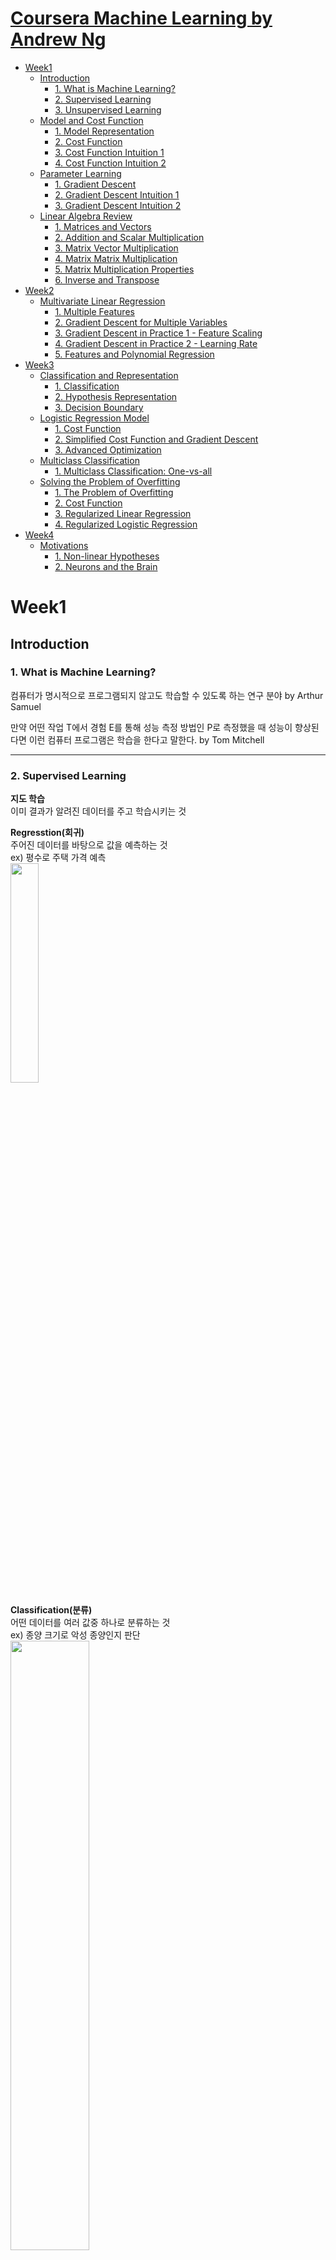 # [Coursera Machine Learning by Andrew Ng](https://www.coursera.org/learn/machine-learning)
- [Week1](#week1)
  - [Introduction](#introduction)
    - [1. What is Machine Learning?](#1-what-is-machine-learning) 
    - [2. Supervised Learning](#2-supervised-learning)
    - [3. Unsupervised Learning](#3-unsupervised-learning)
  - [Model and Cost Function](#model-and-cost-function)
    - [1. Model Representation](#1-model-representation)
    - [2. Cost Function](#2-cost-function)
    - [3. Cost Function Intuition 1](#3-cost-function-intuition-1)
    - [4. Cost Function Intuition 2](#4-cost-function-intuition-2)
  - [Parameter Learning](#parameter-learning)
    - [1. Gradient Descent](#1-gradient-descent)
    - [2. Gradient Descent Intuition 1](#2-gradient-descent-intuition-1)
    - [3. Gradient Descent Intuition 2](#3-gradient-descent-intuition-2)
  - [Linear Algebra Review](#linear-algebra-review)
    - [1. Matrices and Vectors](#1-matrices-and-vectors)
    - [2. Addition and Scalar Multiplication](#2-addition-and-scalar-multiplication)
    - [3. Matrix Vector Multiplication](#3-matrix-vector-multiplication)
    - [4. Matrix Matrix Multiplication](#4-matrix-matrix-multiplication)
    - [5. Matrix Multiplication Properties](#5-matrix-multiplication-properties)
    - [6. Inverse and Transpose](#6-inverse-and-transpose)
- [Week2](#week2)
  - [Multivariate Linear Regression](#Multivariate-linear-regression)
    - [1. Multiple Features](#1-multiple-features)
    - [2. Gradient Descent for Multiple Variables](#2-gradient-descent-for-multiple-variables)
    - [3. Gradient Descent in Practice 1 - Feature Scaling](#3-gradient-descent-in-practice-1---feature-scaling)
    - [4. Gradient Descent in Practice 2 - Learning Rate](#4-gradient-descent-in-practice-2---learning-rate)
    - [5. Features and Polynomial Regression](#5-features-and-polynomial-regression)
- [Week3](#week3)
  - [Classification and Representation](#classification-and-Representation)
    - [1. Classification](#1-classification)
    - [2. Hypothesis Representation](#2-hypothesis-representation)
    - [3. Decision Boundary](#3-decision-boundary)
  - [Logistic Regression Model](#logistic-regression-model)
    - [1. Cost Function](#1-cost-function)
    - [2. Simplified Cost Function and Gradient Descent](#2-simplified-cost-function-and-gradient-descent)
    - [3. Advanced Optimization](#3-advanced-optimization)
  - [Multiclass Classification](#multiclass-classification)
    - [1. Multiclass Classification: One-vs-all](#1-multiclass-classification-one-vs-all)
  - [Solving the Problem of Overfitting](#solving-the-problem-of-overfitting)
    - [1. The Problem of Overfitting](#1-the-problem-of-overfitting)
    - [2. Cost Function](#2-cost-function-1)
    - [3. Regularized Linear Regression](#3-regularized-linear-regression)
    - [4. Regularized Logistic Regression](#4-regularized-logistic-regression)
- [Week4](#week4)
  - [Motivations](#motivations)
    - [1. Non-linear Hypotheses](#1-non-linear-hypotheses)
    - [2. Neurons and the Brain](#2-neurons-and-the-brain)

# Week1
## Introduction
### 1. What is Machine Learning?
컴퓨터가 명시적으로 프로그램되지 않고도 학습할 수 있도록 하는 연구 분야 by Arthur Samuel

만약 어떤 작업 T에서 경험 E를 통해 성능 측정 방법인 P로 측정했을 때 성능이 향상된다면 이런 컴퓨터 프로그램은 학습을 한다고 말한다. by Tom Mitchell
***
### 2. Supervised Learning
**지도 학습**   
이미 결과가 알려진 데이터를 주고 학습시키는 것

**Regresstion(회귀)**   
주어진 데이터를 바탕으로 값을 예측하는 것   
ex) 평수로 주택 가격 예측   
<img src="./Week1/Normdist_regression.png" width="30%">

**Classification(분류)**   
어떤 데이터를 여러 값중 하나로 분류하는 것   
ex) 종양 크기로 악성 종양인지 판단   
<img src="./Week1/classification.png" width="50%">
***
### 3. Unsupervised Learning
**비지도 학습**   
정답을 알려주지 않고 데이터를 군집화 하는것   
데이터가 무엇인지는 정의할 수 없지만 비슷한 특징을 찾아 분류   
ex) 뉴스 기사 분류
***
## Model and Cost Function
### 1. Model Representation
<img src="./Week1/model representation.PNG" width="50%">

<img src="https://latex.codecogs.com/gif.latex?m" /> : 데이터의 총 개수   
<img src="https://latex.codecogs.com/gif.latex?x^{(i)}" /> : <img src="https://latex.codecogs.com/gif.latex?i" />번째 <img src="https://latex.codecogs.com/gif.latex?x" /> 데이터  ex) <img src="https://latex.codecogs.com/gif.latex?x^{(2)}" /> : <img src="https://latex.codecogs.com/gif.latex?1416" />   
<img src="https://latex.codecogs.com/gif.latex?y^{(i)}" /> : <img src="https://latex.codecogs.com/gif.latex?i" />번째 <img src="https://latex.codecogs.com/gif.latex?y" /> 데이터  ex) <img src="https://latex.codecogs.com/gif.latex?y^{(1)}" /> : <img src="https://latex.codecogs.com/gif.latex?460" />

Supervised Learning(지도 학습)의 목표는 <img src="https://latex.codecogs.com/gif.latex?h(x)" />를 <img src="https://latex.codecogs.com/gif.latex?y" />값에 가깝게 만드는 것이 목표   
여기서 <img src="https://latex.codecogs.com/gif.latex?h" />를 hypothesis(가설)이라고 함   

<img src="./Week1/hypothesis.PNG" width="50%">

<img src="./Week1/process.png" width="50%">

***
### 2. Cost Function
설정한 가설( <img src="https://latex.codecogs.com/gif.latex?h(x)" /> )의 정확도를 확인하기 위해 Cost Function(비용 함수)를 사용   
비용 함수의 값이 작을수록(0에 가까울수록) 정확   

비용 함수는 아래와 같이 **Squared error function** or **Mean squared error**(평균 제곱 오차) 방식을 주로 씀

<img src="./Week1/cost_function.png" width="50%">

***
### 3. Cost Function Intuition 1
<img src="https://latex.codecogs.com/gif.latex?h(x)=\Theta_{0}+\Theta_{1}x" />에서 <img src="https://latex.codecogs.com/gif.latex?\Theta_{0}=0" />이라고 가정

데이터 셋:   
<img src="https://latex.codecogs.com/gif.latex?(1,1)" />   
<img src="https://latex.codecogs.com/gif.latex?(2,2)" />   
<img src="https://latex.codecogs.com/gif.latex?(3,3)" />   

<img src="./Week1/cost_function_1.png" width="50%">

<img src="https://latex.codecogs.com/gif.latex?\Theta_{1}=1" />이면 위 그래프와 같이 데이터와 완벽이 일치한다. 이때 비용 함수를 구해 보면   
<img src="https://latex.codecogs.com/gif.latex?\frac{1}{2\times3}\sum_{i=1}^{3}(h_{\Theta}(x_{i})-y_{i})^{2}=\frac{1}{6}(0^{2}+0^{2}+0^{2})=0" />   
과 같이 <img src="https://latex.codecogs.com/gif.latex?0" />이 나온다.

<img src="./Week1/cost_function_2.png" width="50%">

<img src="https://latex.codecogs.com/gif.latex?\Theta_{1}=0.5" />이면 위 그래프와 같은 모양이 나온다. 여기서 비용 함수를 구해 보면   
<img src="https://latex.codecogs.com/gif.latex?\frac{1}{2\times3}\sum_{i=1}^{3}(h_{\Theta}(x_{i})-y_{i})^{2}=\frac{1}{6}(0.5^{2}+1^{2}+1.5^{2})=\frac{1}{6}\times\frac{7}{2}\simeq0.58" />   
과 같이 약 <img src="https://latex.codecogs.com/gif.latex?0.58" />이 나온다. 아까 데이터와 그래프가 완벽히 일치했을 때의 비용 함수 값보다 더 크다.

<img src="https://latex.codecogs.com/gif.latex?x" />값에 따른 비용 함수의 값을 좌표평면 위에 나타내면 아래와 같은 개형의 그래프가 그려진다.   

<img src="./Week1/cost_function_3.png" width="50%">

***
### 4. Cost Function Intuition 2

<img src="./Week1/cost_function_4.png" width="50%"><img src="./Week1/cost_function_5.png" width="50%"><img src="./Week1/cost_function_7.png" width="50%">

그래프와 데이터의 분포가 비슷할수록 등고선 그래프의 나타난 비용 함수의 값이 최하점에 가까워지는 것을 볼 수 있다.
***
## Parameter Learning
### 1. Gradient Descent
비용 함수의 값을 최소화하기 위해 사용하는 방법중에는 Gradient Descent(경사 하강법)이 있다.  
경사 하강법은 그래프의 최소값을 찾기 위해 말 그대로 경사를 따라 내려가는 방식이다.   
<img src="./Week1/gradient_descent_path_1.png" width="50%"><img src="./Week1/gradient_descent_path_2.png" width="50%">

위 그림과 같이 시작점에 따라 도착하는 지점이 다를 수 있다.

<img src="./Week1/gradient_descent.png" width="50%">

경사 하강법의 식은 위와 같으며 <img src="https://latex.codecogs.com/gif.latex?\Theta_{0}" />과 <img src="https://latex.codecogs.com/gif.latex?\Theta_{1}" />에 대해 따로 계산(편미분)하며 최소값에 수렴할 때 까지 반복한다.   
여기서 <img psrc="https://latex.codecogs.com/gif.latex?\alpha" />를 Learning Rate(학습률)이라 하고 학습률의 크기에 따라 한번에 내려가는 거리가 결정된다.

<img src="./Week1/simultaneous_update.png" width="50%">

경사 하강법을 계산할 때는 위와 같이 <img src="https://latex.codecogs.com/gif.latex?\Theta_{0}" />과 <img src="https://latex.codecogs.com/gif.latex?\Theta_{1}" />에 대한 값을 미리 계산한 다음에 대입하여야 한다. 오른쪽과 같이 계산 - 대입 - 계산 - 대입 순으로 계산하면 이상한 값이 나올 수도 있다.
***
### 2. Gradient Descent Intuition 1
<img src="./Week1/gradient_descent_start_right.png" width="30%"><img src="./Week1/gradient_descent_start_left.png" width="30%">

시작점이 최소값의 오른쪽일 때는 기울기가 양수이기 때문에 왼쪽으로 이동하게 되고 반대로 왼쪽일 때는 기울기가 음수이기 때문에 오른쪽으로 이동하게 된다.

<img src="./Week1/gradient_descent_LR_small.png" width="30%"><img src="./Week1/gradient_descent_LR_large.png" width="30%">

만약 학습률이 너무 작다면 조금씩 이동하기 때문에 최소값을 찾는데 너무 오래걸리게 된다.   
반대로 학습률이 너무 크다면 최소값으로 가지 못하고 오히려 멀어지게 된다.

<img src="./Week1/gradient_descent_LR_fixed.png" width="30%">

최소값에 가까워질수록 기울기가 0에 가까워지기 때문에 한번에 이동하는 거리가 짧아진다. 따라서 하강하는 도중 학습률을 수정(조정)할 필요가 없다.
***
### 3. Gradient Descent Intuition 2
앞에서 봤던 비용 함수   
<img src="https://latex.codecogs.com/gif.latex?J(\Theta_{0},\Theta_{1})=\sum_{i=1}^{m}(h_{\Theta}(x_{i})-y_{i})^{2}" />   
와 경사하강법   
<img src="./Week1/gradient_descent.png" width="50%">   
을 결합하면

<img src="https://latex.codecogs.com/gif.latex?\Theta_{0}:=\Theta_{0}-\alpha\frac{d}{d\Theta_{0}}(\frac{1}{2m}\sum_{i=1}^{m}(h_{\Theta}(x_{i})-y_{i})^{2})\\=\Theta_{0}-\alpha\frac{d}{d\Theta_{0}}(\frac{1}{2m}\sum_{i=1}^{m}(\Theta_{0}+\Theta_{1}x_{i}-y_{i})^{2})\\=\Theta_{0}-\alpha\frac{d}{d\Theta_{0}}(\frac{1}{2m}\sum_{i=1}^{m}(\Theta_{0}^{2}+2(\Theta_{1}x_{i}-y_{i})\Theta_{0}+(\Theta_{1}x_{i})^2-2\Theta_{1}x_{i}y_{i}+y_{i}^{2}))\\=\Theta_{0}-\alpha\frac{1}{2m}\sum_{i=1}^{m}(2\Theta_{0}+2(\Theta_{1}x_{i}-y_{i}))\\=\Theta_{0}-\alpha\frac{1}{m}\sum_{i=1}^{m}(\Theta_{0}+\Theta_{1}x_{i}-y_{i})\\=\Theta_{0}-\alpha\frac{1}{m}\sum_{i=1}^{m}(h_{\Theta}(x_{i})-y_{i})" />

(<img src="https://latex.codecogs.com/gif.latex?\Theta_{0}" />에 대한 계산(미분))

이므로 아래와 같은 식이 나온다.

<img src="./Week1/gradient_descent_cost_function.png" width="50%">

<img src="https://latex.codecogs.com/gif.latex?\Theta_{1}" />에 대해 계산해도 위와 같은 식이 나온다.

***
## Linear Algebra Review
### 1. Matrices and Vectors
Matrix(행렬): 수를 직사각형 모양으로 배열한 것

<img src="./Week1/matrix_4_2.png" width="20%">

<img src="https://latex.codecogs.com/gif.latex?A_{ij}" />: <img src="https://latex.codecogs.com/gif.latex?i" />번째 열의 <img src="https://latex.codecogs.com/gif.latex?j" />번째 행에 위치한 원소   
ex) <img src="https://latex.codecogs.com/gif.latex?A_{32}" />: <img src="https://latex.codecogs.com/gif.latex?1437" />   
<img src="https://latex.codecogs.com/gif.latex?A_{24}" />: <img src="https://latex.codecogs.com/gif.latex?undefined" />   

Vector(백터): <img src="https://latex.codecogs.com/gif.latex?n\times1" />모양의 행렬

<img src="./Week1/vector_4.png" width="20%">

<img src="https://latex.codecogs.com/gif.latex?y_{i}" />: <img src="https://latex.codecogs.com/gif.latex?i" />번째 열에 위치한 원소   
ex) <img src="https://latex.codecogs.com/gif.latex?y_{2}" />: <img src="https://latex.codecogs.com/gif.latex?232" />
***
### 2. Addition and Scalar Multiplication
**행렬의 덧셈(행렬 + 행렬)**

<img src="https://latex.codecogs.com/gif.latex?\begin{bmatrix}a&b\\c&d\\e&f\end{bmatrix}+\begin{bmatrix}g&h\\i&j\\k&l\end{bmatrix}=\begin{bmatrix}a+g&b+h\\c+i&d+j\\e+k&f+l\end{bmatrix}" />

ex)

<img src="https://latex.codecogs.com/gif.latex?\begin{bmatrix}1&0\\2&5\\3&1\end{bmatrix}+\begin{bmatrix}4&0.5\\2&5\\0&1\end{bmatrix}=\begin{bmatrix}5&0.5\\4&10\\3&2\end{bmatrix}" />

**행렬의 곱셈(상수 X 행렬)**

<img src="https://latex.codecogs.com/gif.latex?x\times\begin{bmatrix}a&b\\c&d\\e&f\end{bmatrix}=\begin{bmatrix}ax&bx\\cx&dx\\ex&fx\end{bmatrix}" />

ex)

<img src="https://latex.codecogs.com/gif.latex?3\times\begin{bmatrix}1&0\\2&5\\3&1\end{bmatrix}=\begin{bmatrix}3&0\\6&15\\9&3\end{bmatrix}" />

***
### 3. Matrix Vector Multiplication
**행렬 X 백터**

<img src="https://latex.codecogs.com/gif.latex?\begin{bmatrix}a&b&c\end{bmatrix}\times\begin{bmatrix}x\\y\\z\end{bmatrix}=\begin{bmatrix}ax+by+cy\end{bmatrix}" />

ex)

<img src="./Week1/M_V_multi_ex.png" width="30%">

**집 가격 예측 예제**

<img src="./Week1/M_V_multi_ex_house.PNG" width="15%">

위와 같은 데이터가 있고

<img src="./Week1/M_V_multi_ex_house_h.PNG" width="30%">

위와 같이 <img src="https://latex.codecogs.com/gif.latex?\Theta_{0}" />과 <img src="https://latex.codecogs.com/gif.latex?\Theta_{1}" />을 <img src="https://latex.codecogs.com/gif.latex?-40" />과 <img src="https://latex.codecogs.com/gif.latex?0.25" />로 설정했을 때 아래와 같이 나타낼 수 있다.

<img src="https://latex.codecogs.com/gif.latex?\begin{bmatrix}1&2104\\1&1416\\1&1534\\1&852\end{bmatrix}\times\begin{bmatrix}-40\\0.25\end{bmatrix}" />

***
### 4. Matrix Matrix Multiplication
**행렬 X 행렬**

<img src="./Week1/M_M_mult.png" width="30%">

ex)

<img src="./Week1/M_M_multi_ex.png" width="30%">

<img src="https://latex.codecogs.com/gif.latex?m{\times}n" /> 모양의 행렬과 곱하려면 <img src="https://latex.codecogs.com/gif.latex?n{\times}o" /> 모양의 행렬이어야 한다. 이때 결과는 <img src="https://latex.codecogs.com/gif.latex?m{\times}o" /> 모양의 행렬이 나온다.

**집 가격 예측 예제**

<img src="./Week1/M_M_multi_ex_house.png" width="30%">

다음과 같은 데이터와 가설들이 있을 때, 아래와 같이 계산할 수 있다.

<img src="./Week1/M_M_multi_ex_house_result.png" width="30%">

***
### 5. Matrix Multiplication Properties
**교환법칙(commutative property)**

두 행렬 <img src="https://latex.codecogs.com/gif.latex?A" />와 <img src="https://latex.codecogs.com/gif.latex?B" />가 있을 때, <img src="https://latex.codecogs.com/gif.latex?A{\cdot}B{\neq}B{\cdot}A" />이다.(교환법칙이 성립하지 않는다.)

ex)

<img src="./Week1/M_multi_com_1.png" width="30%">

<img src="./Week1/M_multi_com_2.png" width="30%">

**결합법칙(associated law)**

행렬 <img src="https://latex.codecogs.com/gif.latex?A" />, <img src="https://latex.codecogs.com/gif.latex?B" />와 <img src="https://latex.codecogs.com/gif.latex?C" />가 있을 때, <img src="https://latex.codecogs.com/gif.latex?(A{\cdot}B){\cdot}C=A{\cdot}(B{\cdot}C)" />이다.(결합법칙이 성립한다.)

ex)

<img src="./Week1/M_multi_ass.png" width="30%">

**항등행렬(identity matrix)**

<img src="./Week1/M_multi_i.png" width="30%">

위와 같이 행과 열의 수가 같고 왼쪽 위부터 오른쪽 아래를 잇는 대각선(주대각선)에 있는 원소가 모두 1이고 나머지 원소는 0인 행렬을 항등행렬이라고 한다.
***
### 6. Inverse and Transpose
**역행렬(Inverse Matrix)**

행렬 <img src="https://latex.codecogs.com/gif.latex?A" />와 곱했을 때 항등행렬이 나오는 행렬을 <img src="https://latex.codecogs.com/gif.latex?A" />의 역행렬이라 하고 <img src="https://latex.codecogs.com/gif.latex?A^{-1}" />와 같이 표현한다.

ex)

<img src="./Week1/InT_inverse_ex.png" width="30%">

**전치행렬(Transposed Matrix)**

행렬 <img src="https://latex.codecogs.com/gif.latex?A" />의 행과 열을 맞바꾼 행렬을 <img src="https://latex.codecogs.com/gif.latex?A" />의 전치행렬이라 하고 <img src="https://latex.codecogs.com/gif.latex?A^{T}" />와 같이 표현한다.

ex)

<img src="./Week1/InT_A.png" width="15%"><img src="./Week1/InT_AT.png" width="15%">

행렬 <img src="https://latex.codecogs.com/gif.latex?A^{T}" />를 행렬 <img src="https://latex.codecogs.com/gif.latex?A" />의 전치행렬이라고 한다.   
주대각선을 기준으로 서로 대칭을 이룬다.
***

# Week2
## Multivariate Linear Regression
### 1. Multiple Features

<img src="./Week2/M_F_data.png" width="50%">

<img src="https://latex.codecogs.com/gif.latex?n" />: 특징(feature)의 수  ex) <img src="https://latex.codecogs.com/gif.latex?n=4" /> Price는 <img src="https://latex.codecogs.com/gif.latex?y" />   
<img src="https://latex.codecogs.com/gif.latex?x^{(i)}" />: <img src="https://latex.codecogs.com/gif.latex?i" />번째 데이터(학습 예제)  ex) <img src="https://latex.codecogs.com/gif.latex?x^{(2)}" />: <img src="https://latex.codecogs.com/gif.latex?\begin{bmatrix}1416&3&2&40\end{bmatrix}" />   
<img src="https://latex.codecogs.com/gif.latex?x^{(i)}_{j}" />: <img src="https://latex.codecogs.com/gif.latex?i" />번째 데이터(학습 예제)의 <img src="https://latex.codecogs.com/gif.latex?j" />번째 특징의 값  ex) <img src="https://latex.codecogs.com/gif.latex?x^{(3)}_{1}" />: <img src="https://latex.codecogs.com/gif.latex?1534" />

특징이 많을 때는 가설을 아래와 같이 표현한다.

<img src="./Week2/M_F_h_1.png" width="30%">

여기서 계산과 표기를 쉽게하기 위해 <img src="https://latex.codecogs.com/gif.latex?x_{0}=0" />을 설정한다.

<img src="./Week2/M_F_h_2.png" width="30%">

***
### 2. Gradient Descent for Multiple Variables

이전에 경사하강법(Gradient Descent)을 아래와 같이 표현했었는데,

<img src="./Week1/gradient_descent.png" width="30%">

변수(특징)가 여러개일 때는 아래와 같이 표현한다.

<img src="./Week2/Gradient_Descent_Multi_Var.png" width="30%">

<img src="./Week2/Gradient_Descent_Multi_Var_simple.png" width="30%">

***
### 3. Gradient Descent in Practice 1 - Feature Scaling
경사하강법의 계산 속도를 증가시키기 위해 Feature Scaling을 진행한다.   
Feature Scaling은 <img src="https://latex.codecogs.com/gif.latex?x" />값을 <img src="https://latex.codecogs.com/gif.latex?-1{\leq}x{\leq}1" />이나 <img src="https://latex.codecogs.com/gif.latex?-0.5{\leq}x{\leq}0.5" /> 사이로 만든다.

계산식은 아래와 같다.

<img src="https://latex.codecogs.com/gif.latex?x_{i}:=\frac{x_{i}-\mu_{i}}{s_{i}}" />

<img src="https://latex.codecogs.com/gif.latex?\mu_{i}" />: <img src="https://latex.codecogs.com/gif.latex?x" />값들의 평균   
<img src="https://latex.codecogs.com/gif.latex?s_{i}" />: <img src="https://latex.codecogs.com/gif.latex?max-min" /> 또는 표준편차
***
### 4. Gradient Descent in Practice 2 - Learning Rate
만약 <img src="https://latex.codecogs.com/gif.latex?\alpha" />(Learning Rate)이 너무 크다면 반복할 때마다 비용함수의 값이 증가한다.   
만약 <img src="https://latex.codecogs.com/gif.latex?\alpha" />(Learning Rate)이 너무 작다면 반복할 때마다 비용함수의 값이 매우 조금씩 감소한다.

만약 <img src="https://latex.codecogs.com/gif.latex?\alpha" />가 충분히 작다면 반복할 때마다 비용함수의 값이 계속 감소한다.
***
### 5. Features and Polynomial Regression

<img src="./Week2/polynomial_regression_graph.png" width="30%">

위와 같은 데이터가 있을 때, 직선(일차함수) 모양의 가설로는 정확한 예측을 하기 어렵다.   
이때 아래와 같은 가설을 사용할 수 있다.

<img src="./Week2/polynomial_regression_h.png" width="30%">

여기서 <img src="https://latex.codecogs.com/gif.latex?x^{2}" />이나 <img src="https://latex.codecogs.com/gif.latex?x^{3}" />은 Size를 제곱, 세제곱한 값이다.
***

# Week3
## Classification and Representation
### 1. Classification
분류는 어떤 데이터를 여러 값중 하나로 분류하는 것이다.

ex)
스팸 메일 분류, 온라인 거래 사기 유무, 종양 악성 유무

**Classification with Linear Regression**

<img src="./Week3/classification_tumor_1.png" width="30%">

위와 같은 데이터에 선형 회귀(Linear Regression)을 적용하면 그림과 같은 그래프가 나온다.   
<img src="https://latex.codecogs.com/gif.latex?y=0.5" />인 지점을 기준으로 앞은 양성종양, 뒤는 악성종양으로 분류하면 꽤 괜찮은 것 같이 보인다. 하지만 아래와 같은 그림을 보면 결과가 달라진다.

<img src="./Week3/classification_tumor_2.png" width="30%">

아까와 같이 <img src="https://latex.codecogs.com/gif.latex?y=0.5" />인 지점을 기준으로 나누면 문제가 생긴다. 

이와 같이 분류(Classification) 문제는 선형 회귀를 통해 해결하기에는 무리가 있다.(일부 데이터에서는 정상적으로 작동할 수 있어도 대부분은 잘 작동하지 않을 것이다.)
***
### 2. Hypothesis Representation

Logistic Regression에서는 아래와 같은 가설을 사용한다.

<img src="./Week3/hypothesis_representation_sigmoid.png" width="20%">

여기서 맨 아래에 있는 식은 Sigmoid Function 또는 Logistic Function이라고 하며 개형은 아래와 같다.

<img src="./Week3/hypothesis_representation_sigmoid_graph.png" width="30%">

<img src="./Week3/hypothesis_representation_p.png" width="30%">

가설을 위와 같이 표현할 수도 있는데, <img src="https://latex.codecogs.com/gif.latex?P(y=0|x;\theta)" />는 쉽게 말해 <img src="https://latex.codecogs.com/gif.latex?y" />가 <img src="https://latex.codecogs.com/gif.latex?0" />인 확률을 의미한다.

***
# 3. Decision Boundary

<img src="./Week3/hypothesis_representation_sigmoid_graph.png" width="30%">

만약 <img src="https://latex.codecogs.com/gif.latex?h_{\Theta}(x)\geq0.5" />이면 <img src="https://latex.codecogs.com/gif.latex?y=1" />이고,   
만약 <img src="https://latex.codecogs.com/gif.latex?h_{\Theta}(x)<0.5" />이면 <img src="https://latex.codecogs.com/gif.latex?y=0" />이다.

**Decision Boundary(Linear)**

<img src="./Week3/decision_boundary_graph_1.png" width="30%"><img src="./Week3/decision_boundary_h_1.png" width="30%">

위와 같은 데이터와 가설이 있을 때, <img src="https://latex.codecogs.com/gif.latex?\theta_{0}=-3,\theta_{1}=1,\theta_{2}=1" />이라고 하면 <img src="https://latex.codecogs.com/gif.latex?-3+x_{1}+x_{2}\geq0" />일 때, <img src="https://latex.codecogs.com/gif.latex?y=1" />이 된다.

예를 들어 <img src="https://latex.codecogs.com/gif.latex?x_{1}=1,x_{2}=2" />이면 <img src="https://latex.codecogs.com/gif.latex?-1<0" />이므로 <img src="https://latex.codecogs.com/gif.latex?y=0" />이 된다. 실제로 그림에서 확인해보면 <img src="https://latex.codecogs.com/gif.latex?(1,1)" /> 지점은 그래프아래에 위치하는것을 볼 수 있다.

**Decision Boundary(Non-linear)**

<img src="./Week3/decision_boundary_graph_2.png" width="30%"><img src="./Week3/decision_boundary_h_2.png" width="30%">

이번에는 직선으로 두 데이터를 나누기는 어려워 보인다. 이럴때에는 Polynomial Regression에서 했던것 처럼 위와 같이 가설을 만들어 주면 된다. 

<img src="https://latex.codecogs.com/gif.latex?\theta_{0}=-1,\theta_{1}=0,\theta_{2}=0,\theta_{3}=1,\theta_{4}=1" />와 같이 설정해 주면  <img src="https://latex.codecogs.com/gif.latex?-1+x_{1}^{2}+x_{2}^{2}\geq0" />일 때, <img src="https://latex.codecogs.com/gif.latex?y=1" />이 된다.   
여기서 앞에 나온 식은 반지름이 1이고 중심이 <img src="https://latex.codecogs.com/gif.latex?(0,0)" />인 원의 방정식이다.

이렇게 데이터를 나누는 경계선을 **Decision Boundary**라고 하며, 이는 가설에 의해 결정된다는 것을 알 수 있다.
***

## Logistic Regression Model
### 1. Cost Function

<img src="./Week3/cost_function.png" width="30%">

Logistic Regression의 비용함수는 위와 같다.   
<img src="https://latex.codecogs.com/gif.latex?y" />에 따라 식이 달라지는데 그 이유는 아래 그래프를 보면 된다.

<img src="./Week3/cost_function_graph.png" width="30%">

<img src="https://latex.codecogs.com/gif.latex?(0,0)" />을 지나는 그래프가 <img src="https://latex.codecogs.com/gif.latex?y=0" />의 적용되는 비용함수이고 다른 그래프는 그 반대이다.

가설 <img src="https://latex.codecogs.com/gif.latex?h(x)" />의 값은 시그모이드 함수를 통해 정해지기 때문에 무조건 <img src="https://latex.codecogs.com/gif.latex?0" />과 <img src="https://latex.codecogs.com/gif.latex?1" /> 사이의 값을 가진다. 

만약 결과(<img src="https://latex.codecogs.com/gif.latex?y" />)가 <img src="https://latex.codecogs.com/gif.latex?0" />일때, 가설의 값이 <img src="https://latex.codecogs.com/gif.latex?0" />에 가까울수록(정확할수록) 작아지고(<img src="https://latex.codecogs.com/gif.latex?0" />에 가까워지며 <img src="https://latex.codecogs.com/gif.latex?x=0" />이외에는 양수이다.) 가설의 값이 <img src="https://latex.codecogs.com/gif.latex?1" />에 가까울수록(부정확할수록) 기하급수적으로 커진다. 

***

### 2. Simplified Cost Function and Gradient Descent

<img src="./Week3/cost_function_simplified.png" width="30%">   
<img src="./Week3/cost_function_simplified_full.png" width="30%">

비용함수를 간단하게 표현하면 위와 같다. <img src="https://latex.codecogs.com/gif.latex?y" />값이 <img src="https://latex.codecogs.com/gif.latex?0" />이나 <img src="https://latex.codecogs.com/gif.latex?1" />일때에 때라 두 항중 하나의 항이 사라지게 된다.

vectorized한 식은 아래와 같다.

<img src="./Week3/cost_function_vectorized.png" width="30%">

비용함수를 미분한 식은 아래와 같은데,

<img src="./Week3/gradient_descent.png" width="30%">

놀랍게도 선형회귀의 비용함수를 미분한 식과 같다.

***

### 3. Advanced Optimization

경사하강법 외에도 conjugate gradient, BFGS, L-BFGS와 같은 여러 알고리즘들이 존재한다.

이러한 알고리즘들은 경사하강법보다 빠르고 학습률을 정해주지 않아도 되지만 복잡하다는 단점이 있다.
***

## Multiclass Classification
### 1. Multiclass Classification: One-vs-all

결과값이 <img src="https://latex.codecogs.com/gif.latex?0" />과 <img src="https://latex.codecogs.com/gif.latex?1" /> 중에서만 나오는 이진 분류와 달리 그 3개 이상의 결과값이 나오는 경우가 있을 수도 있다.

ex)   
이메일 분류 : 업무, 친구, 가족, 취미

<img src="./Week3/multiclass_classification_graph.png" width="30%">

위와 같이 결과값이 3개인 경우에는 각 class와 나머지 class를 나누어서 가설을 3개 만들면 된다.   
나중에 예측할 때에는 3개의 가설을 모두 테스트 해본 뒤에 가장 큰 값이 나온 가설에 해당하는 class일 확률이 높다고 판단하면 된다.(시그모이드 함수를 통해 계산하기 때문에 가장 큰 수일 수록 1에 가깝다. 즉 확률이 높다는 뜻이다.)

이러한 방식을 One-vs-all 방식이라고 한다.

수식으로 표현하면 아래와 같다.

<img src="https://latex.codecogs.com/gif.latex?\max_{i}(h_{\theta}^{(i)}(x))" />
***

## Solving the Problem of Overfitting
### 1. The Problem of Overfitting

<img src="./Week3/overfitting_graph.png" width="30%">

위 그림에서 왼쪽에 있는 그래프는 데이터와 별로 일치하지 않는 모습을 보여준다. - underfitting(과소적합)   
위 그림에서 중간에 있는 그래프는 데이터와 나름 잘 일치하는 모습을 보여준다.   
위 그림에서 오른쪽에 있는 그래프는 데이터와 너무 잘 일치하는 모습을 보여준다.(하지만 정확한 예측을 할것이라고 보기는 어렵다.) - overfitting(과적합)

이렇게 데이터와 잘 일치하지 않는 현상을 underfitting이라고 하고 데이터와 너무 잘 일치하는 현상을 overfitting이라고 한다. overfitting이 문제인 이유는 training set에만 너무 잘 맞아 실제 예측을 할 때 정확한 결과는 내놓기 어렵기 때문이다.

<img src="./Week3/overfitting_graph_logistic.png" width="30%">

위 그림에서도 왼쪽부터 차례대로 underfitting, 정상, overfitting을 보여주고 있다.

**Overfitting이 일어나는 이유**

overfitting이 일어나는 이유는 너무 많은 특징(feature)을 사용했어나 너무 고차항의 가설을 설정했기 때문이다.

**Overfitting 해결방법**

1. Feature의 수를 줄인다.
    - 필요한 Feature만 선택한다.
    - Model Selection 알고리즘을 사용한다.
2. Regularization(정규화)
    - 모든 Feature을 유지하되 θ의 값을 작게한다.
    - Feature가 결과 값을 예측하는데 조금씩만 작용하게 한다.

***
### 2. Cost Function

<img src="./Week3/cost_function_1_graph.png" width="30%">

위 그림의 오른쪽 그래프와 같은 overfitting 문제를 해결하기 위해서는 <img src="https://latex.codecogs.com/gif.latex?\theta" />값을 작게 만들어 주면 된다.

<img src="./Week3/cost_function_1_1000.png" width="50%">

위 식과 같이 비용함수의 <img src="https://latex.codecogs.com/gif.latex?\theta" />부분에 큰 수를 곱해주면 된다.

**Regularization(정규화)**

<img src="https://latex.codecogs.com/gif.latex?\theta_{0},\theta_{1},\theta_{2},\cdots,\theta_{n}" />들이 작은 값을 갖도록 설정한다.
  - 가설을 단순하게 한다.
  - overfitting 가능성이 작아진다.

<img src="./Week3/cost_function_1_regularization.png" width="30%">

위 식처럼 작게 만들고 싶은 값 앞에 <img src="https://latex.codecogs.com/gif.latex?\lambda" />(패널티)를 곱한다.

하지만 여기서 <img src="https://latex.codecogs.com/gif.latex?\lambda" />가 너무 크다면 underfitting이 될 수도 있다.
***
### 3. Regularized Linear Regression

**Gradient Descent**

<img src="./Week3/re_linear_gd.png" width="50%">

정규화를 적용한 비용함수를 경사하강법과 결합한 후 편미분 하면 위와 같은 식이 나온다.   
<img src="https://latex.codecogs.com/gif.latex?\theta_{0}" />의 경우 어짜피 <img src="https://latex.codecogs.com/gif.latex?x_{0}" />이 <img src="https://latex.codecogs.com/gif.latex?1" />이기 때문에 정규화를 할 필요가 없다.

<img src="./Week3/re_linear_gd_1.png" width="50%">

식을 정리하면 위와 같은 식이 나온다.

**Normal Equation**

<img src="./Week3/re_linear_ne.png" width="30%">

Normal Eeuation은 위와 같은 방법으로 진행할 수 있다.

***
### 4. Regularized Logistic Regression

<img src="./Week3/re_logistic_co.png" width="50%">

로지스틱 회귀에서의 정규화는 위와 같이 비용함수 마지막에 <img src="https://latex.codecogs.com/gif.latex?\lambda" />가 포함된 식이 더해진 방식으로 쓸 수 있다.

<img src="./Week3/re_logistic_gradient_descent.png" width="50%">

경사하강법은 위와 같이 쓸 수 있다.   
선형 회귀에서의 정규화와 마찬가지로 <img src="https://latex.codecogs.com/gif.latex?x_{0}" />이 <img src="https://latex.codecogs.com/gif.latex?1" />이기 때문에 <img src="https://latex.codecogs.com/gif.latex?\theta_{0}" />는 정규화 하지 않아도 된다.
여기서 가설함수 <img src="https://latex.codecogs.com/gif.latex?h_{\theta}(x^{(i)})" />는 선형 회귀와 달리 시그모이드 함수를 통해 계산된 값이다.

***

# Week4
## Motivations
### 1. Non-linear Hypotheses

<img src="./Week4/non_linear_classification.png" width="30%">

위 그림과 같이 복잡하거나 비선형적인 분류 문제는 Feature가 너무 많아 계산도 오래걸리고 overfitting이 일어나기 쉽다.   
만약 Feature가 100개정도 있다고 할 때, 나오는 항의 개수는 5000개나 된다.(100개중에 2개를 고르는 조합 문제이다.)

<img src="./Week4/non_linear_classification.png" width="30%">

우리가 자동차를 볼 때는 왼쪽 그림처럼 보지만 컴퓨터가 자동차를 볼때는 오른쪽 그림처럼 행렬의 형태로 본다. 여기서 행렬의 원소들은 각 픽셀의 밝기이다.

<img src="./Week4/non_linear_hypotheses_car_graph.png" width="30%">

그림과 같이 픽셀 2개를 가져와 그래프에 나타내면 자동차와 자동차가 아닌 것이 나뉘어지는 모습을 볼 수 있다.

만약 <img src="https://latex.codecogs.com/gif.latex?50\times50" />개의 픽셀이 있다면 총 2500개의 Feature가 있는것인데 우리가 배운 방식으로 계산(분류)하려면 약 300만개의 항이 나온다. 이렇게 많은 feature가 나와버리면 overfitting이 일어날 수도 있고 계산하는데 너무 많은 시간이 필요하다.

***
### 2. Neurons and the Brain

***
